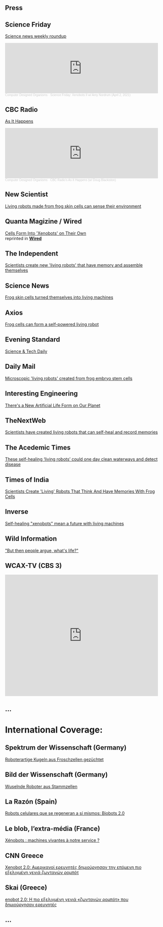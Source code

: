 ## Press


<!--## Source
[title](https://www.nytimes.com)
<br>
[[PDF](https://drive.google.com/)]-->

## Science Friday
[Science news weekly roundup](https://www.sciencefriday.com/segments/news-roundup-amy-nordrum/)

<iframe width="100%" height="166" scrolling="no" frameborder="no" allow="autoplay" src="https://w.soundcloud.com/player/?url=https%3A//api.soundcloud.com/tracks/1022113072&color=%23ff5500&auto_play=false&hide_related=false&show_comments=true&show_user=true&show_reposts=false&show_teaser=true"></iframe><div style="font-size: 10px; color: #cccccc;line-break: anywhere;word-break: normal;overflow: hidden;white-space: nowrap;text-overflow: ellipsis; font-family: Interstate,Lucida Grande,Lucida Sans Unicode,Lucida Sans,Garuda,Verdana,Tahoma,sans-serif;font-weight: 100;"><a href="https://soundcloud.com/skriegman" title="Computer Designed Organisms" target="_blank" style="color: #cccccc; text-decoration: none;">Computer Designed Organisms</a> · <a href="https://soundcloud.com/skriegman/science-friday-xenobots-ii-w-amy-nordrum-april-2-2021" title="Science Friday: Xenobots II w/ Amy Nordrum (April 2, 2021)" target="_blank" style="color: #cccccc; text-decoration: none;">Science Friday: Xenobots II w/ Amy Nordrum (April 2, 2021)</a></div>


## CBC Radio
[As It Happens](https://www.cbc.ca/radio/asithappens/as-it-happens-the-tuesday-edition-1.5976765)

<iframe width="100%" height="166" scrolling="no" frameborder="no" allow="autoplay" src="https://w.soundcloud.com/player/?url=https%3A//api.soundcloud.com/tracks/1024404922&color=%23ff5500&auto_play=false&hide_related=false&show_comments=true&show_user=true&show_reposts=false&show_teaser=true"></iframe><div style="font-size: 10px; color: #cccccc;line-break: anywhere;word-break: normal;overflow: hidden;white-space: nowrap;text-overflow: ellipsis; font-family: Interstate,Lucida Grande,Lucida Sans Unicode,Lucida Sans,Garuda,Verdana,Tahoma,sans-serif;font-weight: 100;"><a href="https://soundcloud.com/skriegman" title="Computer Designed Organisms" target="_blank" style="color: #cccccc; text-decoration: none;">Computer Designed Organisms</a> · <a href="https://soundcloud.com/skriegman/cbc-radios-as-it-happens-w-doug-blackiston" title="CBC Radio&#x27;s As It Happens (w/ Doug Blackiston)" target="_blank" style="color: #cccccc; text-decoration: none;">CBC Radio&#x27;s As It Happens (w/ Doug Blackiston)</a></div>

## New Scientist
[Living robots made from frog skin cells can sense their environment](https://www.newscientist.com/article/2273516-living-robots-made-from-frog-skin-cells-can-sense-their-environment/)

## Quanta Magizine / Wired
[Cells Form Into 'Xenobots' on Their Own](https://www.quantamagazine.org/cells-form-into-xenobots-on-their-own-20210331/)
<br>
reprinted in [**Wired**](https://www.wired.com/story/cells-form-into-living-xenobots-on-their-own/)

## The Independent
[Scientists create new 'living robots' that have memory and assemble themselves](https://www.independent.co.uk/life-style/gadgets-and-tech/scientists-create-new-living-robots-b1825188.html)

## Science News
[Frog skin cells turned themselves into living machines](https://www.sciencenews.org/article/frog-skin-cells-self-made-living-machines-xenobots)

## Axios
[Frog cells can form a self-powered living robot](https://www.axios.com/frog-cells-living-robot-3f7418de-4e12-4b14-b02e-0540ebbf066c.html)

## Evening Standard
[Science & Tech Daily](https://www.standard.co.uk/tech/want-to-visit-space-esa-astronaut-tells-us-what-it-ll-take-b927513.html)

## Daily Mail
[Microscopic 'living robots' created from frog embryo stem cells](https://www.dailymail.co.uk/sciencetech/article-9424159/Microscopic-living-robots-created-frog-embryo-stem-cells-memories.html)

## Interesting Engineering
[There's a New Artificial Life Form on Our Planet](https://interestingengineering.com/new-artificial-life-form-xenobot-swarm)

## TheNextWeb
[Scientists have created living robots that can self-heal and record memories](https://thenextweb.com/neural/2021/04/01/living-robots-created-stem-cells-frogs-self-heal-record-memories-xenobots/)

## The Acedemic Times
[These self-healing ‘living robots’ could one day clean waterways and detect disease](https://academictimes.com/these-self-healing-living-robots-could-one-day-clean-waterways-and-detect-disease/)

## Times of India
[Scientists Create 'Living' Robots That Think And Have Memories With Frog Cells](https://www.indiatimes.com/technology/science-and-future/scientists-create-living-robots-that-have-memories-with-frog-cells-537518.html)

## Inverse
[Self-healing "xenobots" mean a future with living machines](https://www.inverse.com/innovation/xenobots-are-living-machines)

## Wild Information
["But then people argue, what's life?"](https://clairelevans.substack.com/p/whatslife)

## WCAX-TV (CBS 3)
<iframe width="100%" height="400" src="https://www.youtube.com/embed/C8Yob1JyfE4" frameborder="0" allowfullscreen></iframe>


## ...


# **International Coverage:**

## Spektrum der Wissenschaft (Germany)
[Roboterartige Kugeln aus Froschzellen gezüchtet](https://www.spektrum.de/news/xenobots-roboterartige-kugeln-aus-froschzellen-gezuechtet/1854868)

## Bild der Wissenschaft (Germany)
[Wuselnde Roboter aus Stammzellen](https://www.wissenschaft.de/technik-digitales/wuselnde-roboter-aus-stammzellen/)

## La Razón (Spain)
[Robots celulares que se regeneran a sí mismos: Biobots 2.0](https://www.larazon.es/ciencia/20210404/3pc5uqnf2fajzbzcac7dre4ewm.html)

## Le blob, l’extra-média (France)
[Xénobots : machines vivantes à notre service ?](https://leblob.fr/videos/xenobots-machines-vivantes-notre-service)

## CNN Greece
[Xenobot 2.0: Αμερικανοί ερευνητές δημιούργησαν την επόμενη πιο εξελιγμένη γενιά ζωντανών ρομπότ](https://www.cnn.gr/tech/story/260561/xenobot-2-0-amerikanoi-ereynites-dimioyrgisan-tin-epomeni-pio-exeligmeni-genia-zontanon-rompot)

## Skai (Greece)
[enobot 2.0: Η πιο εξελιγμένη γενιά «ζωντανών ρομπότ» που δημιούργησαν ερευνητές](https://www.skai.gr/news/technology/xenobot-20-i-pio-ekseligmeni-genia-zontanon-rompot-pou-dimiourgisan-ereynites)

## ...



